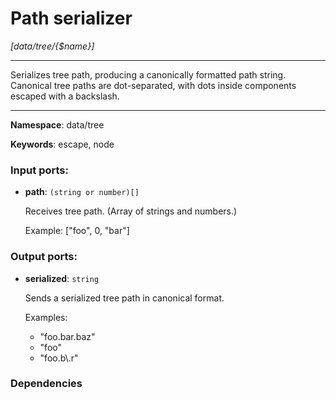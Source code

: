 # Path serializer

_[data/tree/{$name}]_

---

Serializes tree path, producing a canonically formatted path string.
Canonical tree paths are dot-separated, with dots inside components escaped with a backslash.

---

__Namespace__: data/tree

__Keywords__: escape, node

### Input ports:

* __path__: ` (string or number)[] `

    Receives tree path. (Array of strings and numbers.)
    
    Example: ["foo", 0, "bar"]

### Output ports:

* __serialized__: ` string `

    Sends a serialized tree path in canonical format.
    
    Examples:
    * "foo.bar.baz"
    * "foo"
    * "foo.b\\.r"

### Dependencies




